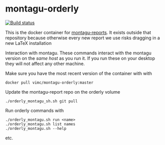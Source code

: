 # montagu-orderly

[![Build status](https://badge.buildkite.com/e06115d248134fa4ce0dd07a77be3e06420cafc963142404ae.svg?branch=master)](https://buildkite.com/mrc-ide/montagu-orderly)

This is the docker container for [montagu-reports](https://github.com/vimc/montagu-reports).  It exists outside that repository because otherwise every new report we use risks dragging in a new LaTeX installation

Interaction with montagu.  These commands interact with the montagu version on the *same host* as you run it.  If you run these on your desktop they will not affect any other machine.

Make sure you have the most recent version of the container with with

```
docker pull vimc/montagu-orderly:master
```

Update the montagu-report repo on the orderly volume

```
./orderly_montagu_sh.sh git pull
```

Run orderly commands with

```
./orderly_montagu.sh run <name>
./orderly_montagu.sh list names
./orderly_montagu.sh --help
```

etc.
